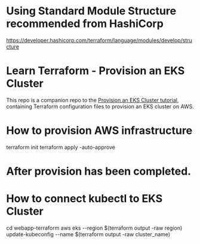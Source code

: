 # Using Standard Module Structure recommended from HashiCorp
https://developer.hashicorp.com/terraform/language/modules/develop/structure

# Learn Terraform - Provision an EKS Cluster
This repo is a companion repo to the [Provision an EKS Cluster tutorial](https://developer.hashicorp.com/terraform/tutorials/kubernetes/eks), containing
Terraform configuration files to provision an EKS cluster on AWS.
# How to provision AWS infrastructure
terraform init
terraform apply -auto-approve
# After provision has been completed.
# How to connect kubectl to EKS Cluster
cd webapp-terraform
aws eks --region $(terraform output -raw region) update-kubeconfig --name $(terraform output -raw cluster_name)
